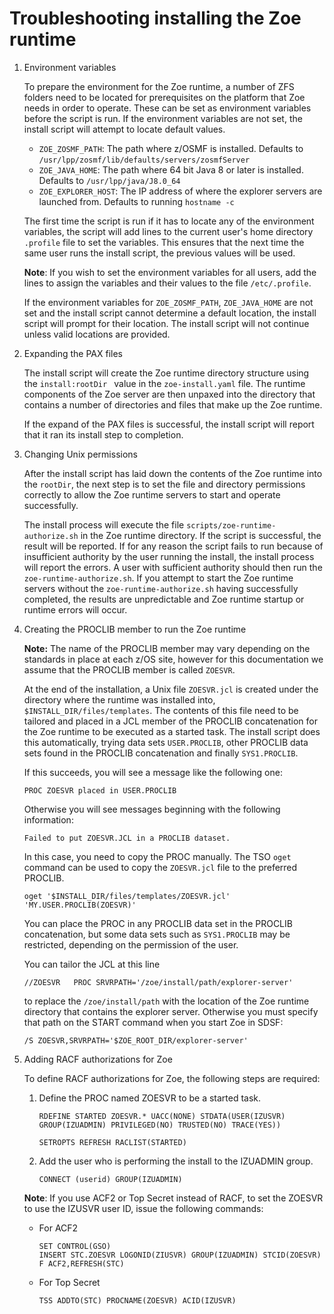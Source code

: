 # Troubleshooting installing the Zoe runtime

1.  Environment variables

    To prepare the environment for the Zoe runtime, a number of ZFS folders need to be located for prerequisites on the platform that Zoe needs in order to operate. These can be set as environment variables before the script is run.  If the environment variables are not set, the install script will attempt to locate default values.

     - `ZOE_ZOSMF_PATH`: The path where z/OSMF is installed.  Defaults to `/usr/lpp/zosmf/lib/defaults/servers/zosmfServer`
     - `ZOE_JAVA_HOME`:  The path where 64 bit Java 8 or later is installed.  Defaults to `/usr/lpp/java/J8.0_64`
     - `ZOE_EXPLORER_HOST`: The IP address of where the explorer servers are launched from.  Defaults to running `hostname -c`

    The first time the script is run if it has to locate any of the environment variables, the script will add lines to the current user's home directory `.profile` file to set the variables.  This ensures that the next time the same user runs the install script, the previous values will be used.

     **Note**: If you wish to set the environment variables for all users, add the lines to assign the variables and their values to the file `/etc/.profile`.  

    If the environment variables for `ZOE_ZOSMF_PATH`, `ZOE_JAVA_HOME` are not set and the install script cannot determine a default location, the install script will prompt for their location.  The install script will not continue unless valid locations are provided.  

2. Expanding the PAX files

    The install script will create the Zoe runtime directory structure using the  `install:rootDir ` value in the  `zoe-install.yaml` file.  The runtime components of the Zoe server are then unpaxed into the directory that contains a number of directories and files that make up the Zoe runtime.

    If the expand of the PAX files is successful, the install script will report that it ran its install step to completion.

3. Changing Unix permissions

    After the install script has laid down the contents of the Zoe runtime into the `rootDir`, the next step is to set the file and directory permissions correctly to allow the Zoe runtime servers to start and operate successfully.

    The install process will execute the file `scripts/zoe-runtime-authorize.sh` in the Zoe runtime directory.  If the script is successful, the result will be reported.  If for any reason the script fails to run because of insufficient authority by the user running the install, the install process will report the errors.  A user with sufficient authority should then run the `zoe-runtime-authorize.sh`.  If you attempt to start the Zoe runtime servers without the `zoe-runtime-authorize.sh` having successfully completed, the results are unpredictable and Zoe runtime startup or runtime errors will occur.  

4. Creating the PROCLIB member to run the Zoe runtime

    **Note:**  The name of the PROCLIB member may vary depending on the standards in place at each z/OS site, however for this documentation we assume that the PROCLIB member is called `ZOESVR`.

    At the end of the installation, a Unix file `ZOESVR.jcl` is created under the directory where the runtime was installed into, `$INSTALL_DIR/files/templates`. The contents of this file need to be tailored and placed in a JCL member of the PROCLIB concatenation for the Zoe runtime to be executed as a started task.  The install script does this automatically, trying data sets `USER.PROCLIB`, other PROCLIB data sets found in the PROCLIB concatenation and finally `SYS1.PROCLIB`.  

    If this succeeds, you will see a message like the following one:

     ```PROC ZOESVR placed in USER.PROCLIB```

    Otherwise you will see messages beginning with the following information:  

     ```Failed to put ZOESVR.JCL in a PROCLIB dataset.```

    In this case, you need to copy the PROC manually. The TSO `oget` command can be used to copy the `ZOESVR.jcl` file to the preferred PROCLIB.  

     ```oget '$INSTALL_DIR/files/templates/ZOESVR.jcl' 'MY.USER.PROCLIB(ZOESVR)'```

    You can place the PROC in any PROCLIB data set in the PROCLIB concatenation, but some data sets such as `SYS1.PROCLIB` may be restricted, depending on the permission of the user.  

    You can tailor the JCL at this line

      ```//ZOESVR   PROC SRVRPATH='/zoe/install/path/explorer-server'```

    to replace the `/zoe/install/path` with the location of the Zoe runtime directory that contains the explorer server.  Otherwise you must specify that path on the START command when you start Zoe in SDSF:

      ```/S ZOESVR,SRVRPATH='$ZOE_ROOT_DIR/explorer-server'```

5. Adding RACF authorizations for Zoe

    To define RACF authorizations for Zoe, the following steps are required:

     1. Define the PROC named ZOESVR to be a started task.

        ```
        RDEFINE STARTED ZOESVR.* UACC(NONE) STDATA(USER(IZUSVR) GROUP(IZUADMIN) PRIVILEGED(NO) TRUSTED(NO) TRACE(YES))
        
        SETROPTS REFRESH RACLIST(STARTED)
        ```

     2. Add the user who is performing the install to the IZUADMIN group.  

        ```CONNECT (userid) GROUP(IZUADMIN)```
        
     **Note**: If you use ACF2 or Top Secret instead of RACF, to set the ZOESVR to use the IZUSVR user ID, issue the following commands: 

      - For ACF2  

         ```
         SET CONTROL(GSO)
         INSERT STC.ZOESVR LOGONID(ZIUSVR) GROUP(IZUADMIN) STCID(ZOESVR)
         F ACF2,REFRESH(STC)
         ```
      - For Top Secret

         ```TSS ADDTO(STC) PROCNAME(ZOESVR) ACID(IZUSVR)```    
